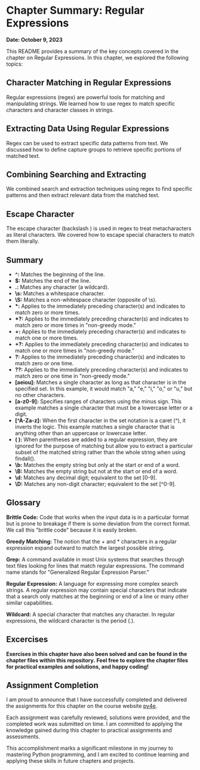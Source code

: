 # Chapter Summary: Regular Expressions
**Date: October 9, 2023**

This README provides a summary of the key concepts covered in the chapter on Regular Expressions. In this chapter, we explored the following topics:

## Character Matching in Regular Expressions

Regular expressions (regex) are powerful tools for matching and manipulating strings. We learned how to use regex to match specific characters and character classes in strings.

## Extracting Data Using Regular Expressions

Regex can be used to extract specific data patterns from text. We discussed how to define capture groups to retrieve specific portions of matched text.

## Combining Searching and Extracting

We combined search and extraction techniques using regex to find specific patterns and then extract relevant data from the matched text.

## Escape Character

The escape character (backslash \) is used in regex to treat metacharacters as literal characters. We covered how to escape special characters to match them literally.


## Summary

- **^:** Matches the beginning of the line.
- **$:** Matches the end of the line.
- **.:** Matches any character (a wildcard).
- **\s:** Matches a whitespace character.
- **\S:** Matches a non-whitespace character (opposite of \s).
- **\*:** Applies to the immediately preceding character(s) and indicates to match zero or more times.
- **\*?:** Applies to the immediately preceding character(s) and indicates to match zero or more times in "non-greedy mode."
- **+:** Applies to the immediately preceding character(s) and indicates to match one or more times.
- **+?:** Applies to the immediately preceding character(s) and indicates to match one or more times in "non-greedy mode."
- **?:** Applies to the immediately preceding character(s) and indicates to match zero or one time.
- **??:** Applies to the immediately preceding character(s) and indicates to match zero or one time in "non-greedy mode."
- **[aeiou]:** Matches a single character as long as that character is in the specified set. In this example, it would match "a," "e," "i," "o," or "u," but no other characters.
- **[a-z0-9]:** Specifies ranges of characters using the minus sign. This example matches a single character that must be a lowercase letter or a digit.
- **[^A-Za-z]:** When the first character in the set notation is a caret (^), it inverts the logic. This example matches a single character that is anything other than an uppercase or lowercase letter.
- **( ):** When parentheses are added to a regular expression, they are ignored for the purpose of matching but allow you to extract a particular subset of the matched string rather than the whole string when using findall().
- **\b:** Matches the empty string but only at the start or end of a word.
- **\B:** Matches the empty string but not at the start or end of a word.
- **\d:** Matches any decimal digit; equivalent to the set [0-9].
- **\D:** Matches any non-digit character; equivalent to the set [^0-9].


## Glossary

**Brittle Code:** Code that works when the input data is in a particular format but is prone to breakage if there is some deviation from the correct format. We call this "brittle code" because it is easily broken.

**Greedy Matching:** The notion that the + and * characters in a regular expression expand outward to match the largest possible string.

**Grep:** A command available in most Unix systems that searches through text files looking for lines that match regular expressions. The command name stands for "Generalized Regular Expression Parser."

**Regular Expression:** A language for expressing more complex search strings. A regular expression may contain special characters that indicate that a search only matches at the beginning or end of a line or many other similar capabilities.

**Wildcard:** A special character that matches any character. In regular expressions, the wildcard character is the period (.).



## Excercises

**Exercises in this chapter have also been solved and can be found in the chapter files within this repository.**
**Feel free to explore the chapter files for practical examples and solutions, and happy coding!**

## Assignment Completion

I am proud to announce that I have successfully completed and delivered the assignments for this chapter on the course website [py4e](https://www.py4e.com/). 

Each assignment was carefully reviewed, solutions were provided, and the completed work was submitted on time. I am committed to applying the knowledge gained during this chapter to practical assignments and assessments.

This accomplishment marks a significant milestone in my journey to mastering Python programming, and I am excited to continue learning and applying these skills in future chapters and projects.
